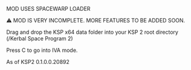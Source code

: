 MOD USES SPACEWARP LOADER

⚠ MOD IS VERY INCOMPLETE. MORE FEATURES TO BE ADDED SOON.

Drag and drop the KSP x64 data folder into your KSP 2 root directory (/Kerbal Space Program 2)


Press C to go into IVA mode. 





As of KSP2 0.1.0.0.20892

